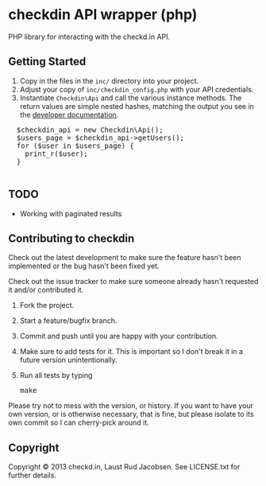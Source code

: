 # checkdin API wrapper (php)
PHP library for interacting with the checkd.in API.

## Getting Started

1. Copy in the files in the <code>inc/</code> directory into your project.
2. Adjust your copy of <code>inc/checkdin_config.php</code> with your API credentials.
3. Instantiate <code>Checkdin\Api</code> and call the various instance methods. The return values are simple nested hashes, matching the output you see in the [developer documentation](https://developer.checkd.in/).
<pre>
  $checkdin_api = new Checkdin\Api();
  $users_page = $checkdin_api->getUsers();
  for ($user in $users_page) {
    print_r($user);
  }

</pre>

## TODO

* Working with paginated results

## Contributing to checkdin
Check out the latest development to make sure the feature hasn't been implemented or the bug hasn't been fixed yet.

Check out the issue tracker to make sure someone already hasn't requested it and/or contributed it.

1. Fork the project.

2. Start a feature/bugfix branch.

3. Commit and push until you are happy with your contribution.

4. Make sure to add tests for it. This is important so I don't break it in a future version unintentionally.

5. Run all tests by typing <pre>make</pre>

Please try not to mess with the version, or history. If you want to have your own version, or is otherwise necessary, that is fine, but please isolate to its own commit so I can cherry-pick around it.

## Copyright
Copyright © 2013 checkd.in, Laust Rud Jacobsen. See LICENSE.txt for further details.